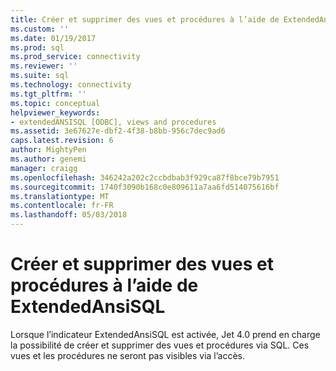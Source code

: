 ```yaml
---
title: Créer et supprimer des vues et procédures à l’aide de ExtendedAnsiSQL | Documents Microsoft
ms.custom: ''
ms.date: 01/19/2017
ms.prod: sql
ms.prod_service: connectivity
ms.reviewer: ''
ms.suite: sql
ms.technology: connectivity
ms.tgt_pltfrm: ''
ms.topic: conceptual
helpviewer_keywords:
- extendedANSISQL [ODBC], views and procedures
ms.assetid: 3e67627e-dbf2-4f38-b8bb-956c7dec9ad6
caps.latest.revision: 6
author: MightyPen
ms.author: genemi
manager: craigg
ms.openlocfilehash: 346242a202c2ccbdbab3f929ca87f8bce79b7951
ms.sourcegitcommit: 1740f3090b168c0e809611a7aa6fd514075616bf
ms.translationtype: MT
ms.contentlocale: fr-FR
ms.lasthandoff: 05/03/2018
---
```

# <a name="creating-and-dropping-views-and-procedures-using-extendedansisql"></a>Créer et supprimer des vues et procédures à l’aide de ExtendedAnsiSQL
Lorsque l’indicateur ExtendedAnsiSQL est activée, Jet 4.0 prend en charge la possibilité de créer et supprimer des vues et procédures via SQL. Ces vues et les procédures ne seront pas visibles via l’accès.
